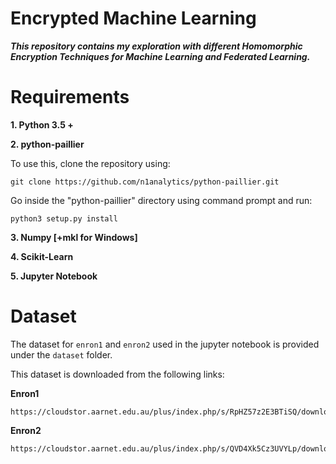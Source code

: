 # Encrypted Machine Learning

***This repository contains my exploration with different Homomorphic Encryption Techniques for Machine Learning and Federated Learning.***

# Requirements

**1. Python 3.5 +**

**2. python-paillier**

To use this, clone the repository using:

```
git clone https://github.com/n1analytics/python-paillier.git
```

Go inside the "python-paillier" directory using command prompt and run:

```
python3 setup.py install
```

**3. Numpy [+mkl for Windows]**

**4. Scikit-Learn**

**5. Jupyter Notebook**

# Dataset

The dataset for `enron1` and `enron2` used in the jupyter notebook is provided under the `dataset` folder.

This dataset is downloaded from the following links:

**Enron1**

```
https://cloudstor.aarnet.edu.au/plus/index.php/s/RpHZ57z2E3BTiSQ/download
```

**Enron2**

```
https://cloudstor.aarnet.edu.au/plus/index.php/s/QVD4Xk5Cz3UVYLp/download
```
